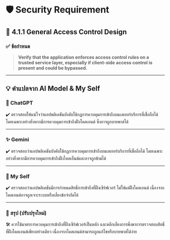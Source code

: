 # 🛡️ Security Requirement

## 📌 4.1.1 General Access Control Design

### ✅ ข้อกำหนด
> **Verify that the application enforces access control rules on a trusted service layer, especially if client-side access control is present and could be bypassed.**

---

## 💡 คำแปลจาก AI Model & My Self

### 🤖 ChatGPT
✔️ ตรวจสอบให้แน่ใจว่าแอปพลิเคชันบังคับใช้กฎการควบคุมการเข้าถึงบนเลเยอร์บริการที่เชื่อถือได้ โดยเฉพาะอย่างยิ่งหากมีการควบคุมการเข้าถึงฝั่งไคลเอนต์ ซึ่งอาจถูกบายพาสได้

---

### ✨ Gemini
✔️ ตรวจสอบว่าแอปพลิเคชันบังคับใช้กฎการควบคุมการเข้าถึงบนเลเยอร์บริการที่เชื่อถือได้ โดยเฉพาะอย่างยิ่งหากมีการควบคุมการเข้าถึงฝั่งไคลเอ็นต์และอาจถูกข้ามได้

---

### 🧠 My Self
✔️ ตรวจสอบว่าแอปพลิเคชันมีการกำหนดสิทธิ์การเข้าถึงที่ฝั่งเซิร์ฟเวอร์ ไม่ใช่แค่ฝั่งไคลเอนต์ เนื่องจากไคลเอนต์อาจถูกเจาะระบบหรือเลี่ยงข้อจำกัดได้

---

### 📌 สรุป (ปรับปรุงใหม่)
🛠️ ควรใช้มาตรการควบคุมการเข้าถึงที่ฝั่งเซิร์ฟเวอร์เป็นหลัก และหลีกเลี่ยงการพึ่งพาการตรวจสอบสิทธิ์ที่ฝั่งไคลเอนต์เพียงอย่างเดียว เนื่องจากไคลเอนต์สามารถถูกแก้ไขหรือบายพาสได้ง่าย
